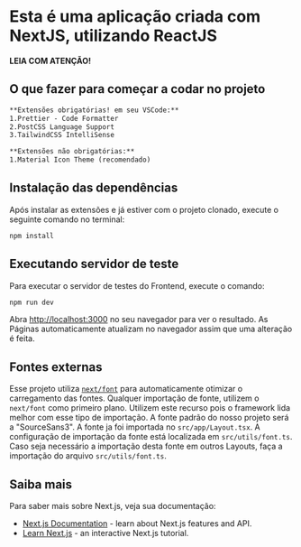 # Esta é uma aplicação criada com NextJS, utilizando ReactJS

**LEIA COM ATENÇÃO!**

## O que fazer para começar a codar no projeto

```txt
**Extensões obrigatórias! em seu VSCode:**
1.Prettier - Code Formatter
2.PostCSS Language Support
3.TailwindCSS IntelliSense

**Extensões não obrigatórias:**
1.Material Icon Theme (recomendado)
```

## Instalação das dependências

Após instalar as extensões e já estiver com o projeto clonado, execute o seguinte comando no terminal:

```bash
npm install
```

## Executando servidor de teste

Para executar o servidor de testes do Frontend, execute o comando:

```bash
npm run dev
```

Abra [http://localhost:3000](http://localhost:3000) no seu navegador para ver o resultado.
As Páginas automaticamente atualizam no navegador assim que uma alteração é feita.

## Fontes externas

Esse projeto utiliza [`next/font`](https://nextjs.org/docs/app/building-your-application/optimizing/fonts) para automaticamente otimizar o carregamento das fontes.
Qualquer importação de fonte, utilizem o `next/font` como primeiro plano. Utilizem este recurso pois o framework lida melhor com esse tipo de importação.
A fonte padrão do nosso projeto será a "SourceSans3". A fonte ja foi importada no `src/app/Layout.tsx`.
A configuração de importação da fonte está localizada em `src/utils/font.ts`.
Caso seja necessário a importação desta fonte em outros Layouts, faça a importação do arquivo `src/utils/font.ts`.

## Saiba mais

Para saber mais sobre Next.js, veja sua documentação:

- [Next.js Documentation](https://nextjs.org/docs) - learn about Next.js features and API.
- [Learn Next.js](https://nextjs.org/learn) - an interactive Next.js tutorial.
